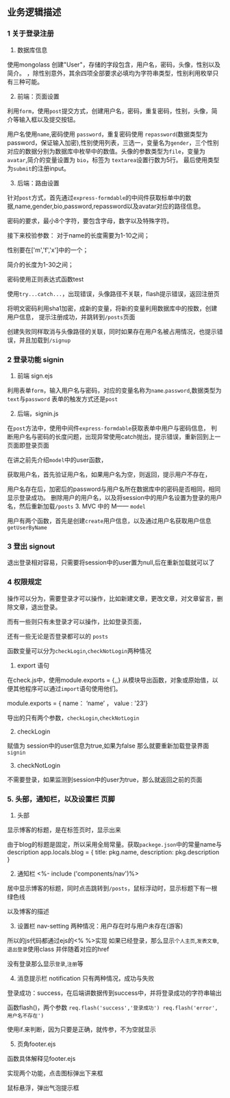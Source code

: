 ## 业务逻辑描述

### 1 关于登录注册

1. 数据库信息


使用mongolass 创建"User"，存储的字段包含，用户名，密码，头像，性别以及简介。
，除性别意外，其余四项全部要求必填均为字符串类型，性别利用枚举只有三种可能。

2. 前端：页面设置

利用`form`，使用`post`提交方式，创建用户名，密码，重复密码，性别，头像，简介等输入框以及提交按钮。

用户名使用`name`,密码使用 `password`，重复密码使用 `repassword`(数据类型为password，保证输入加密),性别使用列表，三选一，变量名为`gender`，三个性别对应的数据分别为数据库中枚举中的数值。头像的参数类型为`file`，变量为`avatar`,简介的变量设置为 `bio`，标签为 `textarea`设置行数为5行。
最后使用类型为`submit`的注册input。

3. 后端：路由设置

针对`post`方式，首先通过`express-formdable`的中间件获取标单中的数据,name,gender,bio,password,repassword以及avatar对应的路径信息。

密码的要求，最小8个字符，要包含字母，数字以及特殊字符。

接下来校验参数：
对于name的长度需要为1-10之间；

性别要在['m','f','x']中的一个；

简介的长度为1-30之间；

密码使用正则表达式函数test


使用`try...catch...`，出现错误，头像路径不关联，flash提示错误，返回注册页

将明文密码利用sha1加密，成新的变量，将新的变量利用数据库中的按数，创建用户信息，
提示注册成功，并跳转到`/posts`页面

创建失败同样取消与头像路径的关联，同时如果存在用户名被占用情况，也提示错误，并且加载到`/signup`


### 2 登录功能 signin 

1. 前端 sign.ejs

利用表单`form`，输入用户名与密码，对应的变量名称为`name`.`password`,数据类型为`text`与`password`
表单的触发方式还是`post`

2. 后端，signin.js

在`post`方法中，使用中间件`express-formdable`获取表单中用户与密码信息，
判断用户名与密码的长度问题，出现异常使用catch抛出，提示错误，重新回到上一页面即登录页面

在讲之前先介绍`model`中的user函数，

获取用户名，首先验证用户名，如果用户名为空，则返回，提示用户不存在，

用户名存在后，加密后的password与用户名所在数据库中的密码是否相同，相同显示登录成功。
删除用户的用户名，以及将session中的用户名设置为登录的用户名，然后重新加载`/posts`
3. MVC 中的 M—— `model`

用户有两个函数，首先是创建`create`用户信息，以及通过用户名获取用户信息`getUserByName`


###  3 登出 signout

退出登录相对容易，只需要将session中的user置为null,后在重新加载就可以了


### 4 权限规定


操作可以分为，需要登录才可以操作，比如新建文章，更改文章，对文章留言，删除文章，退出登录。

而有一些则只有未登录才可以操作，比如登录页面，

还有一些无论是否登录都可以的 `posts`


函数变量可以分为`checkLogin`,`checkNotLogin`两种情况

1. export 语句

在check.js中，使用module.exports = {,,} 从模块导出函数，对象或原始值，以便其他程序可以通过`import`语句使用他们。


module.exports = { name： ‘name’ ， value : '23'}


导出的只有两个参数，`checkLogin`,`checkNotLogin`


2. checkLogin

赋值为 session中的user信息为true,如果为false 那么就要重新加载登录界面`signin`

3. checkNotLogin

不需要登录，如果监测到session中的user为true，那么就返回之前的页面


### 5. 头部，通知栏，以及设置栏 页脚

1. 头部

显示博客的标题，是在标签页时，显示出来

由于blog的标题是固定，所以采用全局常量。获取`packege.json`中的常量name与description
app.locals.blog = {
  title: pkg.name,
  description: pkg.description
}


2. 通知栏 <%- include ('components/nav')%>

居中显示博客的标题，同时点击跳转到`/posts`，鼠标浮动时，显示标题下有一根绿色线

以及博客的描述


3. 设置栏 nav-setting 
两种情况：用户存在时与用户未存在(游客)

所以的js代码都通过ejs的<% %>实现
如果已经登录，那么显示`个人主页`,`发表文章`,`退出登录`使用class 并伴随着对应的href

没有登录那么显示`登录`,`注册`等


4. 消息提示栏 notification
只有两种情况，成功与失败

登录成功：success，在后端讲数据传到success中，并将登录成功的字符串输出


函数flash()，两个参数
`req.flash('success','登录成功')
req.flash('error',用户名不存在')`


使用if.来判断，因为只要是正确，就传参，不为空就显示

5. 页角footer.ejs


函数具体解释见footer.ejs 

实现两个功能，点击图标弹出下来框

鼠标悬浮，弹出气泡提示框


